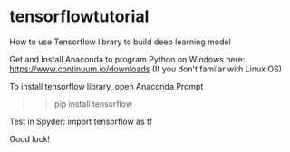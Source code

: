 # tensorflowtutorial
How to use Tensorflow library to build deep learning model

Get and Install Anaconda to program Python on Windows here:
https://www.continuum.io/downloads
(If you don't familar with Linux OS)

To install tensorflow library, open Anaconda Prompt
>> pip install tensorflow

Test in Spyder:
import tensorflow as tf

Good luck!
